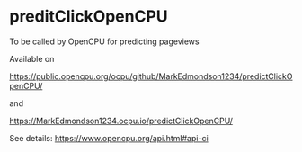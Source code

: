 # preditClickOpenCPU

To be called by OpenCPU for predicting pageviews

Available on

https://public.opencpu.org/ocpu/github/MarkEdmondson1234/predictClickOpenCPU/

and

https://MarkEdmondson1234.ocpu.io/predictClickOpenCPU/

See details: https://www.opencpu.org/api.html#api-ci
